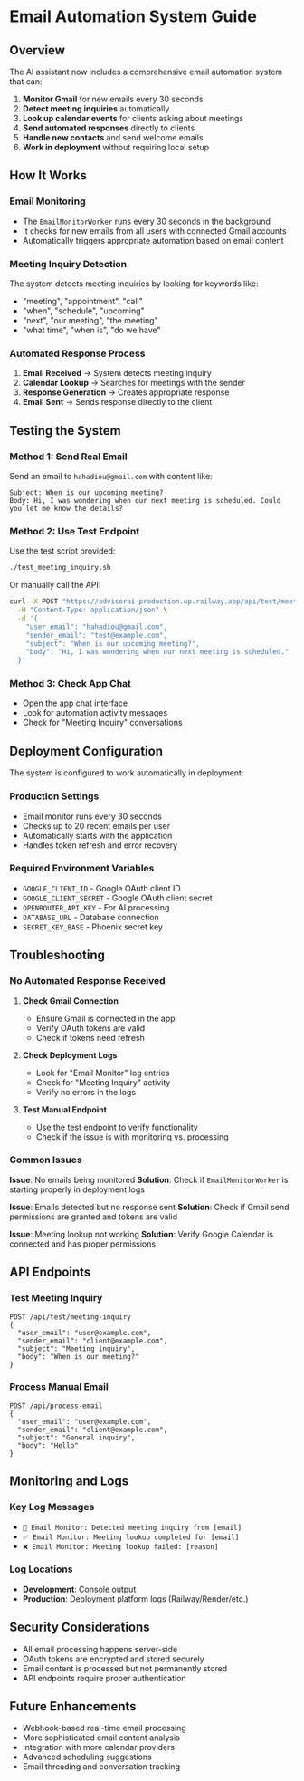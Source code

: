 # Email Automation System Guide

## Overview

The AI assistant now includes a comprehensive email automation system that can:

1. **Monitor Gmail** for new emails every 30 seconds
2. **Detect meeting inquiries** automatically
3. **Look up calendar events** for clients asking about meetings
4. **Send automated responses** directly to clients
5. **Handle new contacts** and send welcome emails
6. **Work in deployment** without requiring local setup

## How It Works

### Email Monitoring
- The `EmailMonitorWorker` runs every 30 seconds in the background
- It checks for new emails from all users with connected Gmail accounts
- Automatically triggers appropriate automation based on email content

### Meeting Inquiry Detection
The system detects meeting inquiries by looking for keywords like:
- "meeting", "appointment", "call"
- "when", "schedule", "upcoming"
- "next", "our meeting", "the meeting"
- "what time", "when is", "do we have"

### Automated Response Process
1. **Email Received** → System detects meeting inquiry
2. **Calendar Lookup** → Searches for meetings with the sender
3. **Response Generation** → Creates appropriate response
4. **Email Sent** → Sends response directly to the client

## Testing the System

### Method 1: Send Real Email
Send an email to `hahadiou@gmail.com` with content like:
```
Subject: When is our upcoming meeting?
Body: Hi, I was wondering when our next meeting is scheduled. Could you let me know the details?
```

### Method 2: Use Test Endpoint
Use the test script provided:
```bash
./test_meeting_inquiry.sh
```

Or manually call the API:
```bash
curl -X POST "https://advisorai-production.up.railway.app/api/test/meeting-inquiry" \
  -H "Content-Type: application/json" \
  -d '{
    "user_email": "hahadiou@gmail.com",
    "sender_email": "test@example.com",
    "subject": "When is our upcoming meeting?",
    "body": "Hi, I was wondering when our next meeting is scheduled."
  }'
```

### Method 3: Check App Chat
- Open the app chat interface
- Look for automation activity messages
- Check for "Meeting Inquiry" conversations

## Deployment Configuration

The system is configured to work automatically in deployment:

### Production Settings
- Email monitor runs every 30 seconds
- Checks up to 20 recent emails per user
- Automatically starts with the application
- Handles token refresh and error recovery

### Required Environment Variables
- `GOOGLE_CLIENT_ID` - Google OAuth client ID
- `GOOGLE_CLIENT_SECRET` - Google OAuth client secret
- `OPENROUTER_API_KEY` - For AI processing
- `DATABASE_URL` - Database connection
- `SECRET_KEY_BASE` - Phoenix secret key

## Troubleshooting

### No Automated Response Received
1. **Check Gmail Connection**
   - Ensure Gmail is connected in the app
   - Verify OAuth tokens are valid
   - Check if tokens need refresh

2. **Check Deployment Logs**
   - Look for "Email Monitor" log entries
   - Check for "Meeting Inquiry" activity
   - Verify no errors in the logs

3. **Test Manual Endpoint**
   - Use the test endpoint to verify functionality
   - Check if the issue is with monitoring vs. processing

### Common Issues

**Issue**: No emails being monitored
**Solution**: Check if `EmailMonitorWorker` is starting properly in deployment logs

**Issue**: Emails detected but no response sent
**Solution**: Check if Gmail send permissions are granted and tokens are valid

**Issue**: Meeting lookup not working
**Solution**: Verify Google Calendar is connected and has proper permissions

## API Endpoints

### Test Meeting Inquiry
```
POST /api/test/meeting-inquiry
{
  "user_email": "user@example.com",
  "sender_email": "client@example.com", 
  "subject": "Meeting inquiry",
  "body": "When is our meeting?"
}
```

### Process Manual Email
```
POST /api/process-email
{
  "user_email": "user@example.com",
  "sender_email": "client@example.com",
  "subject": "General inquiry",
  "body": "Hello"
}
```

## Monitoring and Logs

### Key Log Messages
- `📧 Email Monitor: Detected meeting inquiry from [email]`
- `✅ Email Monitor: Meeting lookup completed for [email]`
- `❌ Email Monitor: Meeting lookup failed: [reason]`

### Log Locations
- **Development**: Console output
- **Production**: Deployment platform logs (Railway/Render/etc.)

## Security Considerations

- All email processing happens server-side
- OAuth tokens are encrypted and stored securely
- Email content is processed but not permanently stored
- API endpoints require proper authentication

## Future Enhancements

- Webhook-based real-time email processing
- More sophisticated email content analysis
- Integration with more calendar providers
- Advanced scheduling suggestions
- Email threading and conversation tracking 